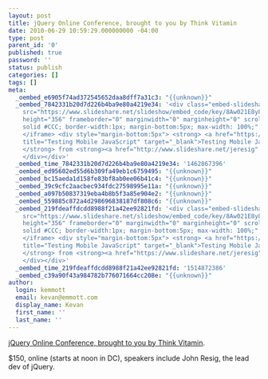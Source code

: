 ```yaml
---
layout: post
title: jQuery Online Conference, brought to you by Think Vitamin
date: 2010-06-29 10:59:29.000000000 -04:00
type: post
parent_id: '0'
published: true
password: ''
status: publish
categories: []
tags: []
meta:
  _oembed_e6905f74ad372545652daa8dff7a31c3: "{{unknown}}"
  _oembed_7842331b20d7d226b4ba9e80a4219e34: '<div class="embed-slideshare"><iframe
    src="https://www.slideshare.net/slideshow/embed_code/key/8Aw021E8y8popg" width="427"
    height="356" frameborder="0" marginwidth="0" marginheight="0" scrolling="no" style="border:1px
    solid #CCC; border-width:1px; margin-bottom:5px; max-width: 100%;" allowfullscreen>
    </iframe> <div style="margin-bottom:5px"> <strong> <a href="https://www.slideshare.net/jeresig/testing-mobile-javascript"
    title="Testing Mobile JavaScript" target="_blank">Testing Mobile JavaScript</a>
    </strong> from <strong><a href="http://www.slideshare.net/jeresig" target="_blank">jeresig</a></strong>
    </div></div>'
  _oembed_time_7842331b20d7d226b4ba9e80a4219e34: '1462867396'
  _oembed_ed95602ed55d6b309fa49eb1c6759495: "{{unknown}}"
  _oembed_bc15aeda1d158fe83bf8ab0ee06b41c4: "{{unknown}}"
  _oembed_39c9cfc2aacbec934fdc27598995e11a: "{{unknown}}"
  _oembed_a097b50837319eba4b8b5f3a85e904e2: "{{unknown}}"
  _oembed_559885c872a4d298696838187df808c6: "{{unknown}}"
  _oembed_219fdeaffdcdd8988f21a42ee92821fd: '<div class="embed-slideshare"><iframe
    src="https://www.slideshare.net/slideshow/embed_code/key/8Aw021E8y8popg" width="427"
    height="356" frameborder="0" marginwidth="0" marginheight="0" scrolling="no" style="border:1px
    solid #CCC; border-width:1px; margin-bottom:5px; max-width: 100%;" allowfullscreen>
    </iframe> <div style="margin-bottom:5px"> <strong> <a href="https://www.slideshare.net/jeresig/testing-mobile-javascript"
    title="Testing Mobile JavaScript" target="_blank">Testing Mobile JavaScript</a>
    </strong> from <strong><a href="https://www.slideshare.net/jeresig" target="_blank">jeresig</a></strong>
    </div></div>'
  _oembed_time_219fdeaffdcdd8988f21a42ee92821fd: '1514872386'
  _oembed_c39a90f43a984782b776071664cc208e: "{{unknown}}"
author:
  login: kemmott
  email: kevan@emmott.com
  display_name: Kevan
  first_name: ''
  last_name: ''
---
```

<p><a href="http://carsonified.com/online-conferences/jquery/">jQuery Online Conference, brought to you by Think Vitamin</a>.</p>
<p>$150, online (starts at noon in DC), speakers include John Resig, the lead dev of jQuery.</p>
